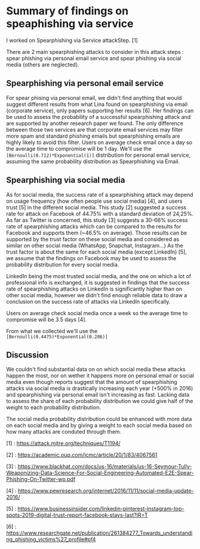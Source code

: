 # Summary of findings on speaphishing via service

I worked on Spearphishing via Service attackStep. [1]

There are 2 main spearphishing attacks to consider in this attack steps : spear phishing via personal email service and spear phishing via social media (others are neglected).

## Spearphishing via personal email service
For spear phising via personal email, we didn't find anything that would suggest different results from what Lina found on spearphishing via email (corporate service), only papers supporting her results [6]. Her findings can be used to assess the probability of a successful spearphishing attack and are supported by another research paper we found. The only difference between those two services are that corporate email services may filter more spam and standard phishing emails but spearphishing emails are highly likely to avoid this filter. Users on average check email once a day so the average time to compromise will be 1 day. We'll use the `` [Bernoulli(0.712)*Exponential(1)] `` distribution for personal email service, assuming the same probability distribution as Spearphishing via Email.

## Spearphishing via social media

As for social media, the success rate of a spearphishing attack may depend on usage frequency (how often people use social media) [4], and users trust [5] in the different social media. This study [2] suggested a success rate for attack on Facebook of 44.75% with a standard deviation of 24,25%.
As far as Twitter is concerned, this study [3] suggests a 30-66% success rate of spearphishing attacks which can be compared to the results for Facebook and supports them (~46.5% on average).
Those results can be supported by the trust factor on these social media and considered as similar on other social media (WhatsApp, Snapchat, Instagram...)
As the trust factor is about the same for each social media (except LinkedIn) [5], we assume that the findings on Facebook may be used to assess the probability distribution for every social media.

LinkedIn being the most trusted social media, and the one on which a lot of professional info is exchanged, it is suggested in findings that the success rate of spearphishing attacks on LinkedIn is significantly higher than on other social media, however we didn't find enough reliable data to draw a conclusion on the success rate of attacks via LinkedIn specifically.

Users on average check social media once a week so the average time to compromise will be 3.5 days [4].

From what we collected we'll use the `` [Bernoulli(0.4475)*Exponential(0.286)] ``  


## Discussion 
We couldn't find substantial data on on which social media these attacks happen the most, nor on wether it happens more on personal email or social media even though reports suggest that the amount of spearphishing attacks via social media is drastically increasing each year (+500% in 2016) and spearphishing via personal email isn't increasing as fast. Lacking data to assess the share of each probability distribution we could give half of the weight to each probability distribution.

The social media probability distribution could be enhanced with more data on each social media and by giving a weight to each social media based on how many attacks are conduted through them. 


[1] : https://attack.mitre.org/techniques/T1194/

[2] : https://academic.oup.com/jcmc/article/20/1/83/4067561

[3] : https://www.blackhat.com/docs/us-16/materials/us-16-Seymour-Tully-Weaponizing-Data-Science-For-Social-Engineering-Automated-E2E-Spear-Phishing-On-Twitter-wp.pdf

[4] : https://www.pewresearch.org/internet/2016/11/11/social-media-update-2016/

[5] : https://www.businessinsider.com/linkedin-pinterest-instagram-top-spots-2019-digital-trust-report-facebook-stays-last?IR=T 

[6] : https://www.researchgate.net/publication/261384277_Towards_understanding_phishing_victims%27_profile#pf4
